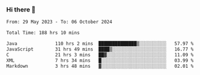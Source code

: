 ### Hi there 👋

<!--START_SECTION:waka-->

```txt
From: 29 May 2023 - To: 06 October 2024

Total Time: 188 hrs 10 mins

Java              110 hrs 2 mins  ██████████████▒░░░░░░░░░░   57.97 %
JavaScript        31 hrs 49 mins  ████▒░░░░░░░░░░░░░░░░░░░░   16.77 %
C                 21 hrs 3 mins   ██▓░░░░░░░░░░░░░░░░░░░░░░   11.09 %
XML               7 hrs 34 mins   █░░░░░░░░░░░░░░░░░░░░░░░░   03.99 %
Markdown          3 hrs 48 mins   ▓░░░░░░░░░░░░░░░░░░░░░░░░   02.01 %
```

<!--END_SECTION:waka-->
<!--
**the-beef-calculator/the-beef-calculator** is a ✨ _special_ ✨ repository because its `README.md` (this file) appears on your GitHub profile.

Here are some ideas to get you started:

- 🔭 I’m currently working on ...
- 🌱 I’m currently learning ...
- 👯 I’m looking to collaborate on ...
- 🤔 I’m looking for help with ...
- 💬 Ask me about ...
- 📫 How to reach me: ...
- 😄 Pronouns: ...
- ⚡ Fun fact: ...
-->
